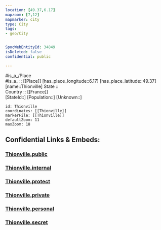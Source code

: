 ```yaml
---
location: [49.37,6.17] 
mapzoom: [7,12] 
mapmarker: city 
type: City
tags:
- geo/City


SpocWebEntityId: 34849
isDeleted: false
confidential: public

---
```

#is_a_/Place  
#is_a_ :: [[Place]] 
[has_place_longitude::6.17] 
[has_place_latitude::49.37] 
[name::Thionville] 
State ::  
Country :: [[France]]  
[StateId::] 
[Population::] 
[Unknown::] 


```leaflet
id: Thionville
coordinates: [[Thionville]] 
markerFile: [[Thionville]] 
defaultZoom: 11 
maxZoom: 18
```


## Confidential Links & Embeds: 

### [Thionville.public](/_public/\Earth\Continent\Europe\Europe~West\France\regions~France\Grand_Est\departments~Grand_Est\Moselle\communes~Moselle\Thionville-Est\cities~Thionville-EstThionville.public.md) 

### [Thionville.internal](/_internal/\Earth\Continent\Europe\Europe~West\France\regions~France\Grand_Est\departments~Grand_Est\Moselle\communes~Moselle\Thionville-Est\cities~Thionville-EstThionville.internal.md) 

### [Thionville.protect](/_protect/\Earth\Continent\Europe\Europe~West\France\regions~France\Grand_Est\departments~Grand_Est\Moselle\communes~Moselle\Thionville-Est\cities~Thionville-EstThionville.protect.md) 

### [Thionville.private](/_private/\Earth\Continent\Europe\Europe~West\France\regions~France\Grand_Est\departments~Grand_Est\Moselle\communes~Moselle\Thionville-Est\cities~Thionville-EstThionville.private.md) 

### [Thionville.personal](/_personal/\Earth\Continent\Europe\Europe~West\France\regions~France\Grand_Est\departments~Grand_Est\Moselle\communes~Moselle\Thionville-Est\cities~Thionville-EstThionville.personal.md) 

### [Thionville.secret](/_secret/\Earth\Continent\Europe\Europe~West\France\regions~France\Grand_Est\departments~Grand_Est\Moselle\communes~Moselle\Thionville-Est\cities~Thionville-EstThionville.secret.md)

